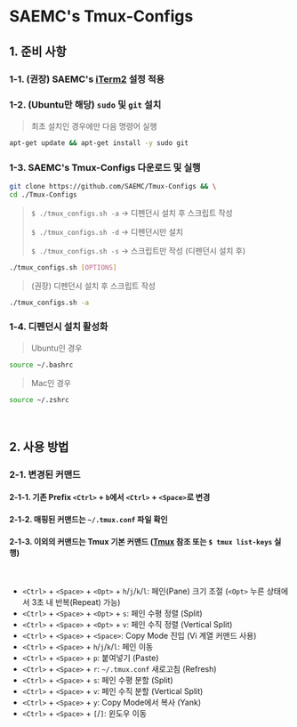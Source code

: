 # SAEMC's Tmux-Configs

## 1. 준비 사항

### 1-1. (권장) SAEMC's [iTerm2](https://github.com/SAEMC/iTerm2-Configs.git) 설정 적용

### 1-2. (Ubuntu만 해당) `sudo` 및 `git` 설치

> 최초 설치인 경우에만 다음 명령어 실행

```bash
apt-get update && apt-get install -y sudo git
```

### 1-3. SAEMC's Tmux-Configs 다운로드 및 실행

```bash
git clone https://github.com/SAEMC/Tmux-Configs && \
cd ./Tmux-Configs
```

> `$ ./tmux_configs.sh -a` -> 디펜던시 설치 후 스크립트 작성
>
> `$ ./tmux_configs.sh -d` -> 디펜던시만 설치
>
> `$ ./tmux_configs.sh -s` -> 스크립트만 작성 (디펜던시 설치 후)

```bash
./tmux_configs.sh [OPTIONS]
```

> (권장) 디펜던시 설치 후 스크립트 작성

```bash
./tmux_configs.sh -a
```

### 1-4. 디펜던시 설치 활성화

> Ubuntu인 경우

```bash
source ~/.bashrc
```

> Mac인 경우

```bash
source ~/.zshrc
```

<br/>

## 2. 사용 방법

### 2-1. 변경된 커맨드

#### 2-1-1. 기존 Prefix `<Ctrl>` + `b`에서 `<Ctrl>` + `<Space>`로 변경

#### 2-1-2. 매핑된 커맨드는 `~/.tmux.conf` 파일 확인

#### 2-1-3. 이외의 커맨드는 Tmux 기본 커맨드 ([Tmux](https://github.com/tmux/tmux) 참조 또는 `$ tmux list-keys` 실행)

<br/>

- `<Ctrl>` + `<Space>` + `<Opt>` + `h`/`j`/`k`/`l`: 페인(Pane) 크기 조절 (`<Opt>` 누른 상태에서 3초 내 반복(Repeat) 가능)
- `<Ctrl>` + `<Space>` + `<Opt>` + `s`: 페인 수평 정렬 (Split)
- `<Ctrl>` + `<Space>` + `<Opt>` + `v`: 페인 수직 정렬 (Vertical Split)
- `<Ctrl>` + `<Space>` + `<Space>`: Copy Mode 진입 (Vi 계열 커맨드 사용)
- `<Ctrl>` + `<Space>` + `h`/`j`/`k`/`l`: 페인 이동
- `<Ctrl>` + `<Space>` + `p`: 붙여넣기 (Paste)
- `<Ctrl>` + `<Space>` + `r`: `~/.tmux.conf` 새로고침 (Refresh)
- `<Ctrl>` + `<Space>` + `s`: 페인 수평 분할 (Split)
- `<Ctrl>` + `<Space>` + `v`: 페인 수직 분할 (Vertical Split)
- `<Ctrl>` + `<Space>` + `y`: Copy Mode에서 복사 (Yank)
- `<Ctrl>` + `<Space>` + `[`/`]`: 윈도우 이동

